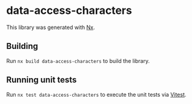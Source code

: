 # data-access-characters

This library was generated with [Nx](https://nx.dev).

## Building

Run `nx build data-access-characters` to build the library.

## Running unit tests

Run `nx test data-access-characters` to execute the unit tests via [Vitest](https://vitest.dev/).
